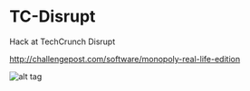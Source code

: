 TC-Disrupt
==========

Hack at TechCrunch Disrupt

http://challengepost.com/software/monopoly-real-life-edition

![alt tag](http://i.imgur.com/sz2SDYg.jpg)
